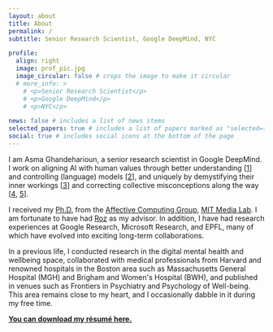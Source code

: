 ```yaml
---
layout: about
title: About
permalink: /
subtitle: Senior Research Scientist, Google DeepMind, NYC

profile:
  align: right
  image: prof_pic.jpg
  image_circular: false # crops the image to make it circular
  # more_info: >
    # <p>Senior Research Scientist</p>
    # <p>Google DeepMind</p>
    # <p>NYC</p>

news: false # includes a list of news items
selected_papers: true # includes a list of papers marked as "selected={true}"
social: true # includes social icons at the bottom of the page
---
```


I am Asma Ghandeharioun, a senior research scientist in Google DeepMind. I work on aligning AI with human values through better understanding [<a href="https://pair-code.github.io/interpretability/patchscopes/">1</a>] and controlling (language) models [<a href="/assets/pdf/2928_post_hoc_explanations_of_langu.pdf">2</a>], and uniquely by demystifying their inner workings [<a href="https://pair.withgoogle.com/explorables/grokking/">3</a>] and correcting collective misconceptions along the way [<a href="/assets/pdf/13353_does_localization_inform_editi.pdf">4</a>, <a href="https://arxiv.org/abs/2312.03656">5</a>].

I received my <a href="/assets/pdf/ghandeharioun-asma_gh-phd-MAS-2021-thesis.pdf">Ph.D.</a> from the <a href="https://www.media.mit.edu/groups/affective-computing/overview/">Affective Computing Group</a>, <a href="https://www.media.mit.edu/">MIT Media Lab</a>. I am fortunate to have had <a href="https://www.media.mit.edu/people/picard/overview/">Roz</a> as my advisor. In addition, I have had research experiences at Google Research, Microsoft Research, and EPFL, many of which have evolved into exciting long-term collaborations.

In a previous life, I conducted research in the digital mental health and wellbeing space, collaborated with medical professionals from Harvard and renowned hospitals in the Boston area such as Massachusetts General Hospital (MGH) and Brigham and Women's Hospital (BWH), and published in venues such as Frontiers in Psychiatry and Psychology of Well-being. This area remains close to my heart, and I occasionally dabble in it during my free time.

 <p style="font-weight: bold;"><a href="/assets/pdf/Asma_Ghandeharioun_resume_2024.pdf">You can download my résumé here.</a></p>
